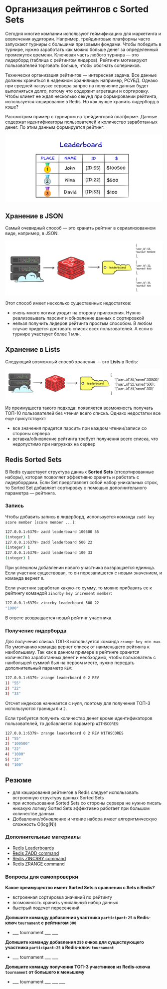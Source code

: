 # Организация рейтингов с Sorted Sets

Сегодня многие компании используют геймификацию для маркетинга и вовлечения аудитории. Например, трейдинговые платформы часто запускают турниры с большими призовыми фондами. Чтобы победить в турнире, нужно заработать как можно больше денег за определенный промежуток времени. Ключевая часть любого турнира — это лидерборд (таблица с рейтингом лидеров). Рейтинги мотивируют пользователей торговать больше, чтобы обогнать соперников.

Технически организация рейтингов — интересная задача. Все данные должны храниться в надежном хранилище: например, РСУБД. Однако при средней нагрузке сервера запрос на получение данных будет выполняться долго, потому что содержит агрегации и сортировку. Чтобы клиент не ждал несколько секунд при формировании рейтинга, используется кэширование в Redis. Но как лучше хранить лидерборд в кэше?

Рассмотрим пример с турниром на трейдинговой платформе. Данные содержат идентификаторы пользователей и количество заработанных денег. По этим данным формируется рейтинг:

![Лидерборд](../images/redis/07-01.png)

## Хранение в JSON

Самый очевидный способ — это хранить рейтинг в сериализованном виде, например, в JSON.

![JSON Лидерборд](../images/redis/07-02.png)

Этот способ имеет несколько существенных недостатков:

- очень много логики уходит на сторону приложения. Нужно реализовывать парсинг и обновление данных с сортировкой
- нельзя получить лидеров рейтинга простым способом. В любом случае придется доставать список всех пользователей. А если в турнире участвует более 1 млн. 

## Хранение в Lists

Следующий возможный способ хранения — это **Lists** в Redis:

![Lists Лидерборд](../images/redis/07-03.png)

Из преимуществ такого подхода: появляется возможность получать ТОП-10 пользователей без чтения всего списка. Однако недостатки все еще присутствуют:

- все значения придется парсить при каждом чтении/записи со стороны сервера
- вставка/обновление рейтинга требует получения всего списка, что недопустимо при нагрузках на сервер

## Redis Sorted Sets

В Redis существует структура данных **Sorted Sets** (отсортированные наборы), которая позволяет эффективно хранить и работать с лидербордами. Если Set представляет собой набор уникальных строк, то Sorted Set добавляет сортировку с помощью дополнительного параметра — рейтинга.

### Запись

Чтобы добавить запись в лидерборд, используется команда `zadd key score member [score member ...]`:

```bash
127.0.0.1:6379> zadd leaderboard 100500 55
(integer) 1
127.0.0.1:6379> zadd leaderboard 500 22
(integer) 1
127.0.0.1:6379> zadd leaderboard 100 33
(integer) 1
```

При успешном добавлении нового участника возвращается единица. Если участник существовал, то он перезапишется с новым значением, и команда вернет `0`.

Если участник заработал какую-то сумму, то можно прибавить ее к рейтингу командой `zincrby key increment member`:

```bash
127.0.0.1:6379> zincrby leaderboard 500 22
"1000"
```

В ответе возвращается новый рейтинг участника.

### Получение лидерборда

Для получения списка ТОП-3 используется команда `zrange key min max`. По умолчанию команда вернет список от наименьшего рейтинга к наибольшему. Так как в данном примере в рейтинге хранится количество заработанных денег и необходимо, чтобы пользователь с наибольшей суммой был на первом месте, нужно передать дополнительный параметр `REV`:

```bash
127.0.0.1:6379> zrange leaderboard 0 2 REV
1) "55"
2) "22"
3) "33"
```

Отсчет индексов начинается с нуля, поэтому для получения ТОП-3 используются границы `0` и `2`.

Если требуется получить количество денег кроме идентификаторов пользователей, то добавляется параметр `WITHSCORES`:

```bash
127.0.0.1:6379> zrange leaderboard 0 2 REV WITHSCORES
1) "55"
2) "100500"
3) "22"
4) "1000"
5) "33"
6) "100"
```

## Резюме

- для кэширования рейтингов в Redis следует использовать встроенную структуру данных Sorted Sets
- при использовании Sorted Sets со стороны сервера не нужно писать никакую логику
Sorted Sets эффективно работает при большом количестве данных.
- Добавление/обновление и чтение набора имеет алгоритмическую сложность O(log(N))

### Дополнительные материалы

- [Redis Leaderboards](https://redis.com/solutions/use-cases/leaderboards/)
- [Redis ZADD command](https://redis.io/commands/zadd)
- [Redis ZINCRBY command](https://redis.io/commands/zincrby)
- [Redis ZRANGE command](https://redis.io/commands/zrange)

### Вопросы для самопроверки

**Какое преимущество имеет Sorted Sets в сравнении с Sets в Redis?**

- встроенная сортировка значений по рейтингу
- возможность хранить уникальный набор данных
- быстрый подсчет пересечений

**Допишите команду добавления участника `participant:25` в Redis-ключ `tournament` c рейтингом `300`**

- ___ tournament ___ ___

**Допишите команду добавления `250` очков для существующего участника `participant:25` в Redis-ключ `tournament`**

- ___ tournament ___ ___

**Допишите команду получения ТОП-3 участников из Redis-ключа `tournament` от большего к меньшему**

- ___ tournament ___ ___ ___
